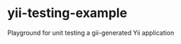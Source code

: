 yii-testing-example
===================

Playground for unit testing a gii-generated Yii application
